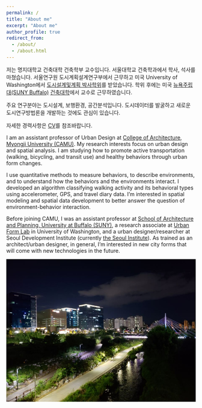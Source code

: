 ```yaml
---
permalink: /
title: "About me"
excerpt: "About me"
author_profile: true
redirect_from: 
  - /about/
  - /about.html
---
```


저는 명지대학교 건축대학 건축학부 교수입니다. 서울대학교 건축학과에서 학사, 석사를 마쳤습니다. 서울연구원 도시계획설계연구부에서 근무하고 미국 University of Washington에서 [도시설계및계획 박사학위](https://depts.washington.edu/urbdpphd/)를 받았습니다. 학위 후에는 미국 [뉴욕주립대(SUNY Buffalo)](http://www.buffalo.edu/) [건축대학](http://ap.buffalo.edu)에서 교수로 근무하였습니다. 

주요 연구분야는 도시설계, 보행환경, 공간분석입니다. 도시데이터를 발굴하고 새로운 도시연구방법론을 개발하는 것에도 관심이 있습니다.

자세한 경력사항은 [CV](https://docs.google.com/document/d/1taio6Weqx4-L7HkPty6WoQpgZYEDqC3TdxDGAQN0uIo/edit?usp=sharing)를 참조바랍니다.

I am an assistant professor of Urban Design at [College of Architecture, Myongji University (CAMU)](http://arch.mju.ac.kr/). My research interests focus on urban design and spatial analysis. I am studying how to promote active transportation (walking, bicycling, and transit use) and healthy behaviors through urban form changes.

I use quantitative methods to measure behaviors, to describe environments, and to understand how the behaviors and the environments interact. I developed an algorithm classifying walking activity and its behavioral types using accelerometer, GPS, and travel diary data. I’m interested in spatial modeling and spatial data development to better answer the question of environment-behavior interaction.

Before joining CAMU, I was an assistant professor at [School of Architecture and Planning, University at Buffalo (SUNY)](http://ap.buffalo.edu), a research associate at [Urban Form Lab](http://depts.washington.edu/ufl/) in University of Washington, and a urban designer/researcher at Seoul Development Institute (currently [the Seoul Institute](http://www.si.re.kr/)). As trained as an architect/urban designer, in general, I’m interested in new city forms that will come with new technologies in the future.

![x](/images/20191003_pangyo_9.jpg)
